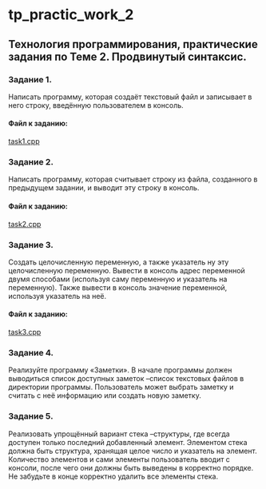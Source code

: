 # tp_practic_work_2
## Технология программирования, практические задания по Теме 2. Продвинутый синтаксис.

### Задание 1.
Написать программу, которая создаёт текстовый файл и записывает в него строку, введённую пользователем в консоль.
#### Файл к заданию: 
[task1.cpp](https://github.com/s-getmanov/tp_practic_work_2/blob/main/task1.cpp)

### Задание 2.
Написать программу, которая считывает строку из файла, созданного в предыдущем задании, и выводит эту строку в консоль.
#### Файл к заданию: 
[task2.cpp](https://github.com/s-getmanov/tp_practic_work_2/blob/main/task2.cpp)

### Задание 3.
Создать целочисленную переменную, а также указатель ну эту целочисленную переменную. Вывести в консоль адрес переменной двумя способами (используя саму переменную и указатель на переменную). Также вывести в консоль значение переменной, используя указатель на неё.
####  Файл к заданию: 
[task3.cpp](https://github.com/s-getmanov/tp_practic_work_2/blob/main/task3.cpp)

### Задание 4.
Реализуйте программу «Заметки». В начале программы должен выводиться список доступных заметок –список текстовых файлов в директории программы. Пользователь может выбрать заметку и считать с неё информацию или создать новую заметку.

### Задание 5.
Реализовать упрощённый вариант стека –структуры, где всегда доступен только последний добавленный элемент. Элементом стека должна быть структура, хранящая целое число и указатель на элемент. Количество элементов и сами элементы пользователь вводит с консоли, после чего они должны быть выведены в корректно порядке. Не забудьте в конце корректно удалить все элементы стека.</br>



